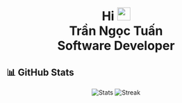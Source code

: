 <h1 align="center">
  Hi <img src="https://media.giphy.com/media/WUlplcMpOCEmTGBtBW/giphy.gif" width="30"></br>
  Trần Ngọc Tuấn</br>
  Software Developer
</h1>

## 📊 GitHub Stats

<div align="center">
  <img src="https://github-readme-stats.vercel.app/api?username=tranngoctuan2002&show_icons=true&theme=tokyonight" alt="Stats" />
  <img src="https://streak-stats.demolab.com?user=tranngoctuan2002&theme=tokyonight" alt="Streak" />
</div>

